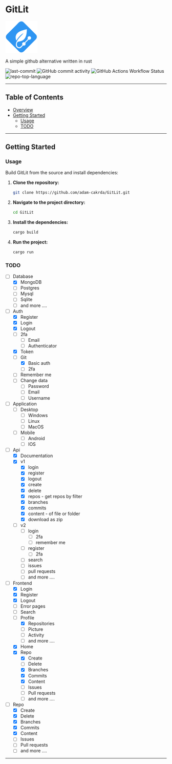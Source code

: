 # GitLit
<img src="https://raw.githubusercontent.com/adam-cakrda/GitLit/refs/heads/master/public/gitlit.svg" alt="GitLit Logo" width="100">

A simple github alternative written in rust

![last-commit](https://img.shields.io/github/last-commit/adam-cakrda/GitLit?style=flat&logo=git&logoColor=white&color=0080ff)
![GitHub commit activity](https://img.shields.io/github/commit-activity/t/adam-cakrda/GitLit)
![GitHub Actions Workflow Status](https://img.shields.io/github/actions/workflow/status/adam-cakrda/GitLit/.github%2Fworkflows%2Frust.yml)
![repo-top-language](https://img.shields.io/github/languages/top/adam-cakrda/GitLit?style=flat&color=0080ff)

---

## Table of Contents
- [Overview](#GitLit)
- [Getting Started](#getting-started)
    - [Usage](#usage)
    - [TODO](#todo)

---

## Getting Started

### Usage
Build GitLit from the source and install dependencies:

1. **Clone the repository:**
   ```sh
   git clone https://github.com/adam-cakrda/GitLit.git
   ```

2. **Navigate to the project directory:**
   ```sh
   cd GitLit
   ```

3. **Install the dependencies:**
   ```sh
   cargo build
   ```

4. **Run the project:**
   ```sh
   cargo run
   ```

### TODO

- [ ] Database
    - [x] MongoDB
    - [ ] Postgres
    - [ ] Mysql
    - [ ] Sqlite
    - [ ] and more ....

- [ ] Auth
    - [x] Register
    - [x] Login
    - [x] Logout
    - [ ] 2fa
        - [ ] Email
        - [ ] Authenticator
    - [x] Token
    - [ ] Git
        - [x] Basic auth
        - [ ] 2fa
    - [ ] Remember me
    - [ ] Change data
        - [ ] Password
        - [ ] Email
        - [ ] Username

- [ ] Application
    - [ ] Desktop 
        - [ ] Windows
        - [ ] Linux
        - [ ] MacOS
    - [ ] Mobile
        - [ ] Android
        - [ ] IOS
      
- [ ] Api
    - [x] Documentation
    - [x] v1
        - [x] login
        - [x] register
        - [x] logout
        - [x] create
        - [x] delete
        - [x] repos - get repos by filter
        - [x] branches
        - [x] commits
        - [x] content - of file or folder
        - [x] download as zip
    - [ ] v2
        - [ ] login
          - [ ] 2fa
          - [ ] remember me
        - [ ] register
            - [ ] 2fa
        - [ ] search
        - [ ] issues
        - [ ] pull requests
        - [ ] and more ....
      
- [ ] Frontend
    - [x] Login
    - [x] Register
    - [x] Logout
    - [ ] Error pages
    - [ ] Search
    - [ ] Profile
        - [x] Repositories
        - [ ] Picture
        - [ ] Activity
        - [ ] and more ....
    - [x] Home
    - [x] Repo
      - [x] Create
      - [ ] Delete
      - [x] Branches
      - [x] Commits
      - [x] Content
      - [ ] Issues
      - [ ] Pull requests
      - [ ] and more ....
  
- [ ] Repo
    - [x] Create
    - [x] Delete
    - [x] Branches
    - [x] Commits
    - [x] Content
    - [ ] Issues
    - [ ] Pull requests
    - [ ] and more ....

---
